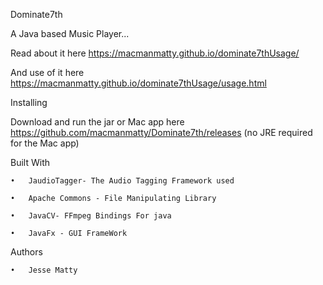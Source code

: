 Dominate7th 

A Java based Music Player...

 Read about it here https://macmanmatty.github.io/dominate7thUsage/
 
And use of it here https://macmanmatty.github.io/dominate7thUsage/usage.html

Installing

Download and run  the jar  or Mac app here https://github.com/macmanmatty/Dominate7th/releases (no JRE  required for the Mac app)

Built With

	•	JaudioTagger- The Audio Tagging Framework used
	
	•	Apache Commons - File Manipulating Library
	
	•	JavaCV- FFmpeg Bindings For java
	
	•	JavaFx - GUI FrameWork
	
Authors

	•	Jesse Matty

